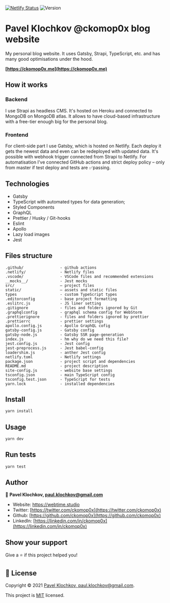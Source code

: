 [![Netlify Status](https://api.netlify.com/api/v1/badges/b694641f-f653-4ac4-91e1-ee0a804cf727/deploy-status)](https://app.netlify.com/sites/webtime-studio/deploys)
![Version](https://img.shields.io/badge/version-3.1.0-blue.svg?cacheSeconds=2592000)

# Pavel Klochkov @ckomop0x blog website

My personal blog website. It uses Gatsby, Strapi, TypeScript, etc. and has many good optimisations under the hood.

**[https://ckomop0x.me](https://ckomop0x.me)**

## How it works

### Backend

I use Strapi as headless CMS. It's hosted on Heroku and connected to MongoDB on MongoDB atlas. It allows to have cloud-based infrastructure with a free-tier enough big for the personal blog.

### Frontend

For client-side part I use Gatsby, which is hosted on Netlify. Each deploy it gets the newest data and even can be redeployed with updated data. It's possible with webhook trigger connected from Strapi to Netlify. For automatisation I've connected GitHub actions and strict deploy policy – only from master if test deploy and tests are ✅passing.

## Technologies

- Gatsby
- TypeScript with automated types for data generation;
- Styled Components
- GraphQL
- Prettier / Husky / Git-hooks
- Eslint
- Apollo
- Lazy load images
- Jest

## Files structure

```
.github/                - github actions
.netlify/               - Netlify files
.vscode/                - VSCode files and recommended extensions
__mocks__/              - Jest mocks
src/                    – project files
static/                 – assets and static files
types                   - custom TypeScript types
.editorconfig           - base project formatting
.eslitrc.js             - JS liner setting
.gitignore              - files and folders ignored by Git
.graphqlconfig          - graphql schema config for WebStorm
.prettierignore         - files and folders ignored by prettier
.prettierrc             - prettier settings
apollo.config.js        - Apollo GraphQL cofig
gatsby-config.js        - Gatsby config
gatsby-node.js          - Gatsby SSR page-generation
index.js                - hm why do we need this file?
jest.config.js          - Jest config
jest-preprocess.js      - Jest babel-config
loadershim.js           - anther Jest config
netlify.toml            - Netlify settings
package.json            - project script and dependencies
README.md               - project description
site-config.js          - website base settings
tsconfig.json           - main TypeScript config
tsconfig.test.json      - TypeScript for tests
yarn.lock               - installed dependencies
```

## Install

```sh
yarn install
```

## Usage

```sh
yarn dev
```

## Run tests

```sh
yarn test
```

## Author

👤 **Pavel Klochkov, paul.klochkov@gmail.com**

- Website: https://webtime.studio
- Twitter: [https://twitter.com/ckomop0x](https://twitter.com/ckomop0x)
- Github: [https://github.com/ckomop0x](https://github.com/ckomop0x)
- LinkedIn: [https://linkedin.com/in/ckomop0x](https://linkedin.com/in/ckomop0x)

## Show your support

Give a ⭐️ if this project helped you!

## 📝 License

Copyright © 2021 [Pavel Klochkov, paul.klochkov@gmail.com](https://github.com/ckomop0x).

This project is [MIT](https://github.com/ckomop0x/ckomop0x.me.site.v2/blob/master/LICENSE) licensed.
